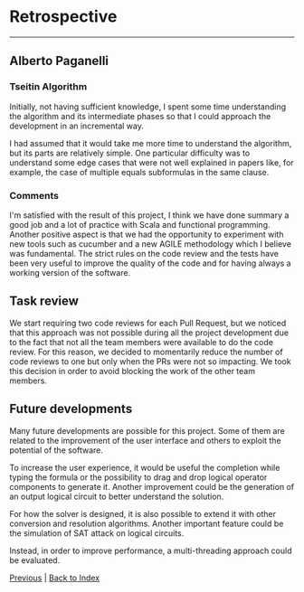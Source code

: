 # Retrospective

---

## Alberto Paganelli
### Tseitin Algorithm

Initially, not having sufficient knowledge, I spent some time understanding the algorithm and its intermediate phases so
that I could approach the development in an incremental way.

I had assumed that it would take me more time to understand the algorithm, but its parts are relatively
simple.
One particular difficulty was to understand some edge cases that were not well explained in papers like, for example, 
the case of multiple equals subformulas in the same clause.

### Comments
I'm satisfied with the result of this project, I think we have done summary a good job and a lot of practice with 
Scala and functional programming.
Another positive aspect is that we had the opportunity 
to experiment with new tools such as cucumber and a new AGILE methodology which I believe was fundamental.
The strict rules on the code review and the tests have been very useful to improve the quality of the code and for having 
always a working version of the software.

## Task review

We start requiring two code reviews for each Pull Request, but we noticed that this approach was not possible during all
the project development due to the fact that not all the team members were available to do the code review.
For this reason, we decided to momentarily reduce the number of code reviews to one but only when the PRs were not
so impacting.
We took this decision in order to avoid blocking the work of the other team members.

## Future developments

Many future developments are possible for this project. 
Some of them are related to the improvement of the user interface and others to exploit the potential of the software.

To increase the user experience, it would be useful the completion while typing the formula or the possibility to 
drag and drop logical operator components to generate it.
Another improvement could be the generation of an output logical circuit to better understand the solution.

For how the solver is designed, it is also possible to extend it with other conversion and resolution algorithms.
Another important feature could be the simulation of SAT attack on logical circuits.

Instead, in order to improve performance, a multi-threading approach could be evaluated.

[Previous](5-implementation.md) | [Back to Index](README.md)
